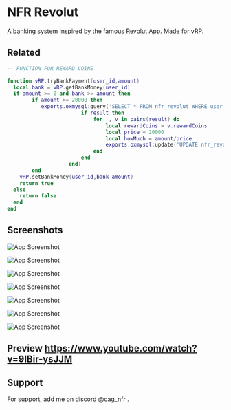 
# NFR Revolut

A banking system inspired by the famous Revolut App. Made for vRP.


## Related

```lua
-- FUNCTION FOR REWARD COINS

function vRP.tryBankPayment(user_id,amount)
  local bank = vRP.getBankMoney(user_id)
  if amount >= 0 and bank >= amount then
        if amount >= 20000 then
           exports.oxmysql:query('SELECT * FROM nfr_revolut WHERE user_id = ?', {user_id}, function(result)
                        if result then
                            for _, v in pairs(result) do
                                local rewardCoins = v.rewardCoins
                                local price = 20000
                                local howMuch = amount/price
                                exports.oxmysql:update('UPDATE nfr_revolut SET rewardCoins=rewardCoins+'..howMuch..' WHERE user_id = ?;', {user_id}, end)
                            end
                        end
                    end)
        end
    vRP.setBankMoney(user_id,bank-amount)
    return true
  else
    return false
  end
end 
```
## Screenshots

![App Screenshot](https://i.imgur.com/zGVJ0Lz.png) 

![App Screenshot](https://i.imgur.com/Sq4Lbye.png) 

![App Screenshot](https://i.imgur.com/XjkhXMJ.png)  

![App Screenshot](https://i.imgur.com/xBbKInN.png) 

![App Screenshot](https://i.imgur.com/QQFrtOV.png) 

![App Screenshot](https://i.imgur.com/hJK7wrR.png) 

![App Screenshot](https://i.imgur.com/bk6ameL.png) 


##  Preview https://www.youtube.com/watch?v=9IBir-ysJJM


## Support

For support, add me on discord @cag_nfr .


